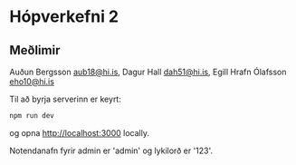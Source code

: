 # Hópverkefni 2

## Meðlimir

Auðun Bergsson aub18@hi.is, Dagur Hall dah51@hi.is, Egill Hrafn Ólafsson eho10@hi.is

Til að byrja serverinn er keyrt:

```bash
npm run dev
```

og opna [http://localhost:3000](http://localhost:3000) locally.

Notendanafn fyrir admin er 'admin' og lykilorð er '123'.

